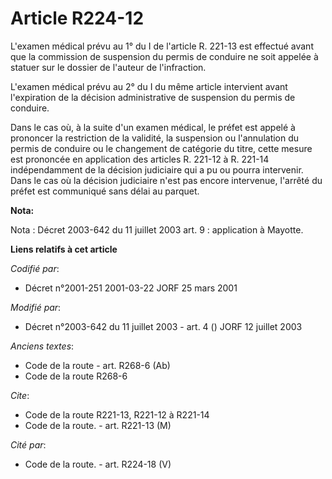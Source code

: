 # Article R224-12

L'examen médical prévu au 1° du I de l'article R. 221-13 est effectué avant que la commission de suspension du permis de
conduire ne soit appelée à statuer sur le dossier de l'auteur de l'infraction.

L'examen médical prévu au 2° du I du même article intervient avant l'expiration de la décision administrative de suspension
du permis de conduire.

Dans le cas où, à la suite d'un examen médical, le préfet est appelé à prononcer la restriction de la validité, la suspension
ou l'annulation du permis de conduire ou le changement de catégorie du titre, cette mesure est prononcée en application des
articles R. 221-12 à R. 221-14 indépendamment de la décision judiciaire qui a pu ou pourra intervenir. Dans le cas où la
décision judiciaire n'est pas encore intervenue, l'arrêté du préfet est communiqué sans délai au parquet.

**Nota:**

Nota : Décret 2003-642 du 11 juillet 2003 art. 9 : application à Mayotte.

**Liens relatifs à cet article**

_Codifié par_:

  - Décret n°2001-251 2001-03-22 JORF 25 mars 2001

_Modifié par_:

  - Décret n°2003-642 du 11 juillet 2003 - art. 4 () JORF 12 juillet 2003

_Anciens textes_:

  - Code de la route - art. R268-6 (Ab)
  - Code de la route R268-6

_Cite_:

  - Code de la route R221-13, R221-12 à R221-14
  - Code de la route. - art. R221-13 (M)

_Cité par_:

  - Code de la route. - art. R224-18 (V)
